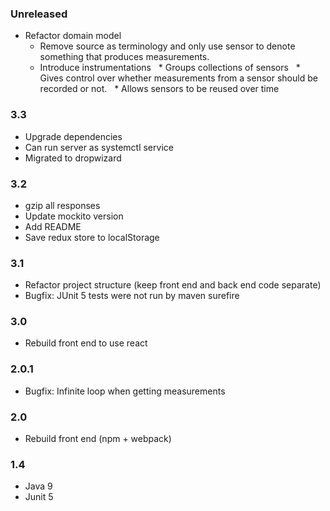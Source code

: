 ### Unreleased
* Refactor domain model
  * Remove source as terminology and only use sensor to denote something that produces measurements.
  * Introduce instrumentations
    * Groups collections of sensors
    * Gives control over whether measurements from a sensor should be recorded or not.
    * Allows sensors to be reused over time

### 3.3
* Upgrade dependencies
* Can run server as systemctl service
* Migrated to dropwizard

### 3.2
* gzip all responses
* Update mockito version
* Add README
* Save redux store to localStorage

### 3.1
* Refactor project structure (keep front end and back end code separate)
* Bugfix: JUnit 5 tests were not run by maven surefire

### 3.0
* Rebuild front end to use react

### 2.0.1
* Bugfix: Infinite loop when getting measurements

### 2.0
* Rebuild front end (npm + webpack)

### 1.4
* Java 9
* Junit 5